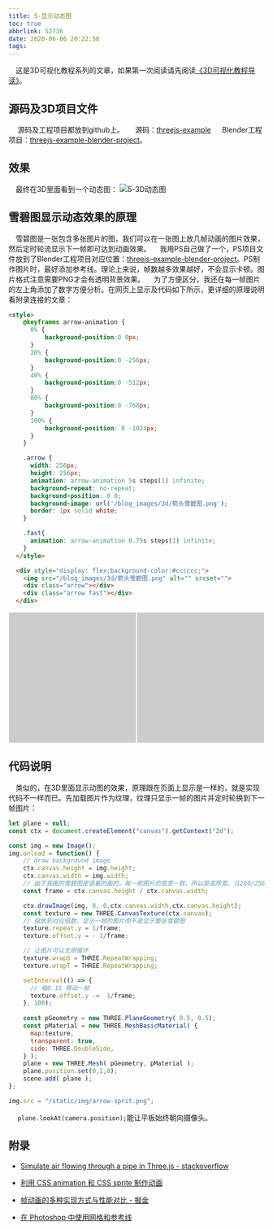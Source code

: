 ```yaml
---
title: 5-显示动态图
toc: true
abbrlink: 52736
date: 2020-06-06 20:22:58
tags:
---
```


&emsp;这是3D可视化教程系列的文章，如果第一次阅读请先阅读[《3D可视化教程导读》](/posts/30679)。

## 源码及3D项目文件
&emsp; 源码及工程项目都放到github上。
&emsp; 源码：[threejs-example](https://github.com/alwxkxk/threejs-example)
&emsp; Blender工程项目：[threejs-example-blender-project](https://github.com/alwxkxk/threejs-example-blender-project)。

## 效果
&emsp;最终在3D里面看到一个动态图：
![5-3D动态图](/blog_images/3d/5-3D动态图.gif)


## 雪碧图显示动态效果的原理
&emsp;雪碧图是一张包含多张图片的图，我们可以在一张图上放几帧动画的图片效果，然后定时轮流显示下一帧即可达到动画效果。
&emsp;我用PS自己做了一个，PS项目文件放到了Blender工程项目对应位置：[threejs-example-blender-project](https://github.com/alwxkxk/threejs-example-blender-project)。PS制作图片时，最好添加参考线。理论上来说，帧数越多效果越好，不会显示卡顿。图片格式注意需要PNG才会有透明背景效果。
&emsp;为了方便区分，我还在每一帧图片的左上角添加了数字方便分析。在网页上显示及代码如下所示，更详细的原理说明看附录连接的文章：
```html
<style>
    @keyframes arrow-animation {
      0% {
          background-position:0 0px;
      }
      20% {
          background-position:0 -256px;
      }
      40% {
          background-position:0 -512px;
      }
      80% {
          background-position:0 -768px;
      }
      100% {
          background-position: 0 -1024px;
      }
    }

    .arrow {
      width: 256px;
      height: 256px;
      animation: arrow-animation 5s steps(1) infinite;
      background-repeat: no-repeat;
      background-position: 0 0;
      background-image: url('/blog_images/3d/箭头雪碧图.png');
      border: 1px solid white;
    }

    .fast{
      animation: arrow-animation 0.75s steps(1) infinite;
    }
  </style>

  <div style="display: flex;background-color:#cccccc;">
    <img src="/blog_images/3d/箭头雪碧图.png" alt="" srcset="">
    <div class="arrow"></div>
    <div class="arrow fast"></div>
  </div>
```
  <style>

    @keyframes arrow-animation {
      0% {
          background-position:0 0px;
      }
      20% {
          background-position:0 -256px;
      }
      40% {
          background-position:0 -512px;
      }
      80% {
          background-position:0 -768px;
      }
      100% {
          background-position: 0 -1024px;
      }
    }

    .arrow {
      width: 256px;
      height: 256px;
      animation: arrow-animation 5s steps(1) infinite;
      background-repeat: no-repeat;
      background-position: 0 0;
      background-image: url('/blog_images/3d/箭头雪碧图.png');
      border: 1px solid white;
    }

    .fast{
      animation: arrow-animation 0.75s steps(1) infinite;
    }
  </style>

  <div style="display: flex;background-color:#cccccc;">
    <img src="/blog_images/3d/箭头雪碧图.png" alt="" srcset="">
    <div class="arrow"></div>
    <div class="arrow fast"></div>
  </div>

## 代码说明
&emsp;类似的，在3D里面显示动图的效果，原理跟在页面上显示是一样的，就是实现代码不一样而已。先加载图片作为纹理，纹理只显示一帧的图片并定时轮换到下一帧图片：

```js
let plane = null;
const ctx = document.createElement("canvas").getContext("2d");

const img = new Image();
img.onload = function() {
    // draw background image
    ctx.canvas.height = img.height;
    ctx.canvas.width = img.width;
    // 由于我画的雪碧图是竖着的画的，每一帧图片的高宽一致，所以是高除宽。（1280/256=5）
    const frame = ctx.canvas.height / ctx.canvas.width;

    ctx.drawImage(img, 0, 0,ctx.canvas.width,ctx.canvas.height);
    const texture = new THREE.CanvasTexture(ctx.canvas);
    // 缩放到对应倍数，显示一帧的图片而不是显示整张雪碧图
    texture.repeat.y = 1/frame;
    texture.offset.y = - 1/frame;

    // 让图片可以无限循环
    texture.wrapS = THREE.RepeatWrapping;
    texture.wrapT = THREE.RepeatWrapping;

    setInterval(() => {
      // 每0.1S 移动一帧
      texture.offset.y -=  1/frame;
    }, 100);
    
    const pGeometry = new THREE.PlaneGeometry( 0.5, 0.5);
    const pMaterial = new THREE.MeshBasicMaterial( {
      map:texture,
      transparent: true,
      side: THREE.DoubleSide,
    } );
    plane = new THREE.Mesh( pGeometry, pMaterial );
    plane.position.set(0,1,0);
    scene.add( plane );
};

img.src = "/static/img/arrow-sprit.png";

```


&emsp; `plane.lookAt(camera.position);`能让平板始终朝向摄像头。

## 附录
- [Simulate air flowing through a pipe in Three.js - stackoverflow](https://stackoverflow.com/questions/43432263/simulate-air-flowing-through-a-pipe-in-three-js)

- [利用 CSS animation 和 CSS sprite 制作动画](https://segmentfault.com/a/1190000002620786)
- [帧动画的多种实现方式与性能对比 - 掘金](https://juejin.im/post/5c7bd2646fb9a049cb197921)
- [在 Photoshop 中使用网格和参考线](https://helpx.adobe.com/cn/photoshop/using/grid-guides.html)